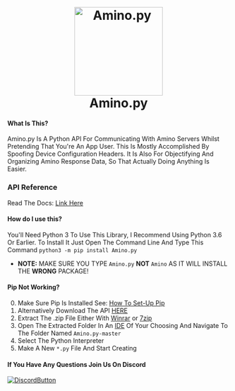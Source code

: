 [//]: # (**README Improved By ODYSS3EUS**)
[//]: # (Never Underestimate Presentation)

<h1 align="center">
  <br>
  <a href="https://github.com/Slimakoi/Amino.py"><img src="https://cdn.discordapp.com/icons/715911730550800514/8b577d0f9d38614422601a71e91b866d.png?size=512" alt="Amino.py" width="200"></a>
  <br>
  Amino.py
  <br>
</h1>


#### What Is This?
Amino.py Is A Python API For Communicating With Amino Servers Whilst Pretending That You're An App User. This Is Mostly Accomplished By Spoofing Device Configuration Headers. It Is Also For Objectifying And Organizing Amino Response Data, So That Actually Doing Anything Is Easier.

### API Reference
Read The Docs: [Link Here](https://aminopy.readthedocs.io/en/latest/)

#### How do I use this?
You'll Need Python 3 To Use This Library, I Recommend Using Python 3.6 Or Earlier.
To Install It Just Open The Command Line And Type This Command `python3 -m pip install Amino.py`
- **NOTE:** MAKE SURE YOU TYPE `Amino.py` **NOT** `Amino` AS IT WILL INSTALL THE **WRONG** PACKAGE!

#### Pip Not Working?
0. Make Sure Pip Is Installed See: [How To Set-Up Pip](https://nitratine.net/blog/post/how-to-setup-pythons-pip/)
1. Alternatively Download The API [HERE](https://github.com/Slimakoi/Amino.py/archive/refs/heads/master.zip)
2. Extract The .zip File Either With [Winrar](https://www.win-rar.com/download.html?&L=0) or [7zip](https://www.7-zip.org/download.html)
3. Open The Extracted Folder In An [IDE](https://visualstudio.microsoft.com/downloads/) Of Your Choosing
And Navigate To The Folder Named `Amino.py-master`
4. Select The Python Interpreter
5. Make A New `*.py` File And Start Creating

[//]: # (*Verbose Instructions For Those Who Want To Start Programming But Don't Know How.)

#### If You Have Any Questions Join Us On Discord

[![DiscordButton](https://bit.ly/32neyjM)](https://rebrand.ly/slimakoi-and-friends)
